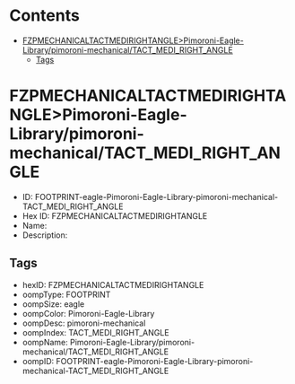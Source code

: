 



Contents
========

* [FZPMECHANICALTACTMEDIRIGHTANGLE>Pimoroni-Eagle-Library/pimoroni-mechanical/TACT_MEDI_RIGHT_ANGLE](#fzpmechanicaltactmedirightanglepimoroni-eagle-librarypimoroni-mechanicaltact_medi_right_angle)
	* [Tags](#tags)

# FZPMECHANICALTACTMEDIRIGHTANGLE>Pimoroni-Eagle-Library/pimoroni-mechanical/TACT_MEDI_RIGHT_ANGLE

- ID: FOOTPRINT-eagle-Pimoroni-Eagle-Library-pimoroni-mechanical-TACT_MEDI_RIGHT_ANGLE
- Hex ID: FZPMECHANICALTACTMEDIRIGHTANGLE
- Name: 
- Description: 

## Tags

- hexID: FZPMECHANICALTACTMEDIRIGHTANGLE
- oompType: FOOTPRINT
- oompSize: eagle
- oompColor: Pimoroni-Eagle-Library
- oompDesc: pimoroni-mechanical
- oompIndex: TACT_MEDI_RIGHT_ANGLE
- oompName: Pimoroni-Eagle-Library/pimoroni-mechanical/TACT_MEDI_RIGHT_ANGLE
- oompID: FOOTPRINT-eagle-Pimoroni-Eagle-Library-pimoroni-mechanical-TACT_MEDI_RIGHT_ANGLE
